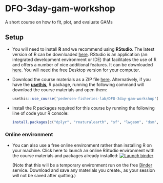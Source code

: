 # DFO-3day-gam-workshop

A short course on how to fit, plot, and evaluate GAMs

## Setup

-   You will need to install **R** and we recommend using **RStudio**.
The latest version of R can be downloaded [here](https://cran.r-project.org/mirrors.html).
RStudio is an application (an integrated development environment or IDE) that facilitates the use of R and offers a number of nice additional features. It can be downloaded [here](https://www.rstudio.com/products/rstudio/download/). You will need the free Desktop version for your computer.

-   Download the course materials as a ZIP file [here](https://github.com/pedersen-fisheries-lab/DFO-3day-gam-workshop/archive/master.zip). Alternatively, if you have the [**usethis**](), R package, running the following
command will download the course materials and open them:

    ```r
    usethis::use_course('pedersen-fisheries-lab/DFO-3day-gam-workshop')
    ```

-   Install the R packages required for this course by running the following
    line of code your R console:

    ```r
    install.packages(c("dplyr", "rnaturalearth", "sf", "lwgeom", "dsm", "ggplot2", "gratia", "mgcv", "tidyr"))
    ```

### Online environment

-   You can also use a free online environment rather than installing R on
your machine. Click here to launch an online RStudio environment with the course materials and packages already installed: [![Launch binder](https://mybinder.org/badge_logo.svg)](https://mybinder.org/v2/gh/pedersen-fisheries-lab/DFO-3day-gam-workshop/master?urlpath=rstudio) 

    (Note that this will be a temporary environment run on the free [Binder]() service. Download and save any materials you create., as your session will not be saved after quitting.)

